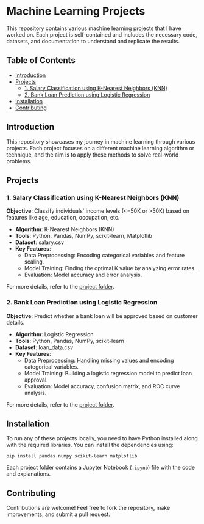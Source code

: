 <h1>Machine Learning Projects</h1>

<p>This repository contains various machine learning projects that I have worked on. Each project is self-contained and includes the necessary code, datasets, and documentation to understand and replicate the results.</p>

<h2>Table of Contents</h2>
<ul>
    <li><a href="#introduction">Introduction</a></li>
    <li><a href="#projects">Projects</a>
        <ul>
            <li><a href="#1-salary-classification-using-k-nearest-neighbors-knn">1. Salary Classification using K-Nearest Neighbors (KNN)</a></li>
            <li><a href="#2-bank-loan-prediction-using-logistic-regression">2. Bank Loan Prediction using Logistic Regression</a></li>
        </ul>
    </li>
    <li><a href="#installation">Installation</a></li>
    <li><a href="#contributing">Contributing</a></li>
</ul>

<h2 id="introduction">Introduction</h2>
<p>This repository showcases my journey in machine learning through various projects. Each project focuses on a different machine learning algorithm or technique, and the aim is to apply these methods to solve real-world problems.</p>

<h2 id="projects">Projects</h2>

<h3 id="1-salary-classification-using-knn">1. Salary Classification using K-Nearest Neighbors (KNN)</h3>
<p><strong>Objective</strong>: Classify individuals' income levels (<=50K or >50K) based on features like age, education, occupation, etc.</p>
<ul>
    <li><strong>Algorithm</strong>: K-Nearest Neighbors (KNN)</li>
    <li><strong>Tools</strong>: Python, Pandas, NumPy, scikit-learn, Matplotlib</li>
    <li><strong>Dataset</strong>: salary.csv</li>
    <li><strong>Key Features</strong>:
        <ul>
            <li>Data Preprocessing: Encoding categorical variables and feature scaling.</li>
            <li>Model Training: Finding the optimal K value by analyzing error rates.</li>
            <li>Evaluation: Model accuracy and error analysis.</li>
        </ul>
    </li>
</ul>
<p>For more details, refer to the <a href="https://github.com/hellopavi/machine_learning_projects/tree/main/salary_estimation">project folder</a>.</p>

<h3 id="2-bank-loan-prediction-using-logistic-regression">2. Bank Loan Prediction using Logistic Regression</h3>
<p><strong>Objective</strong>: Predict whether a bank loan will be approved based on customer details.</p>
<ul>
    <li><strong>Algorithm</strong>: Logistic Regression</li>
    <li><strong>Tools</strong>: Python, Pandas, NumPy, scikit-learn</li>
    <li><strong>Dataset</strong>: loan_data.csv</li>
    <li><strong>Key Features</strong>:
        <ul>
            <li>Data Preprocessing: Handling missing values and encoding categorical variables.</li>
            <li>Model Training: Building a logistic regression model to predict loan approval.</li>
            <li>Evaluation: Model accuracy, confusion matrix, and ROC curve analysis.</li>
        </ul>
    </li>
</ul>
<p>For more details, refer to the <a href="https://github.com/hellopavi/machine_learning_projects/tree/main/bank_loan_prediction">project folder</a>.</p>

<h2 id="installation">Installation</h2>
<p>To run any of these projects locally, you need to have Python installed along with the required libraries. You can install the dependencies using:</p>

<pre><code>pip install pandas numpy scikit-learn matplotlib</code></pre>

<p>Each project folder contains a Jupyter Notebook (<code>.ipynb</code>) file with the code and explanations.</p>

<h2 id="contributing">Contributing</h2>
<p>Contributions are welcome! Feel free to fork the repository, make improvements, and submit a pull request.</p>

